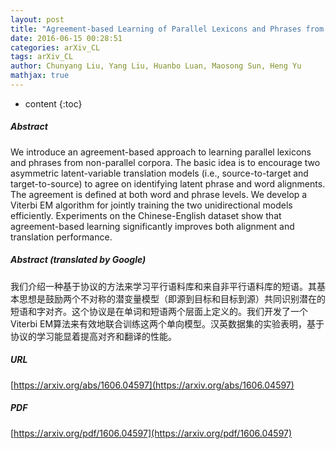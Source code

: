 ```yaml
---
layout: post
title: "Agreement-based Learning of Parallel Lexicons and Phrases from Non-Parallel Corpora"
date: 2016-06-15 00:28:51
categories: arXiv_CL
tags: arXiv_CL
author: Chunyang Liu, Yang Liu, Huanbo Luan, Maosong Sun, Heng Yu
mathjax: true
---
```


* content
{:toc}

##### Abstract
We introduce an agreement-based approach to learning parallel lexicons and phrases from non-parallel corpora. The basic idea is to encourage two asymmetric latent-variable translation models (i.e., source-to-target and target-to-source) to agree on identifying latent phrase and word alignments. The agreement is defined at both word and phrase levels. We develop a Viterbi EM algorithm for jointly training the two unidirectional models efficiently. Experiments on the Chinese-English dataset show that agreement-based learning significantly improves both alignment and translation performance.

##### Abstract (translated by Google)
我们介绍一种基于协议的方法来学习平行语料库和来自非平行语料库的短语。其基本思想是鼓励两个不对称的潜变量模型（即源到目标和目标到源）共同识别潜在的短语​​和字对齐。这个协议是在单词和短语两个层面上定义的。我们开发了一个Viterbi EM算法来有效地联合训练这两个单向模型。汉英数据集的实验表明，基于协议的学习能显着提高对齐和翻译的性能。

##### URL
[https://arxiv.org/abs/1606.04597](https://arxiv.org/abs/1606.04597)

##### PDF
[https://arxiv.org/pdf/1606.04597](https://arxiv.org/pdf/1606.04597)

